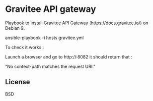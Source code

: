 Gravitee API gateway
====================

Playbook to install Gravitee API Gateway (https://docs.gravitee.io/) on Debian 9.

ansible-playbook -i hosts gravitee.yml


To check it works :

Launch a browser and go to http://<your server address ip>:8082 it should return that :

"No context-path matches the request URI."


License
-------

BSD
